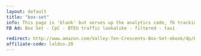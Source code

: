 ```yaml
---
layout: default
title: "box-set"
info: This page is 'blank' but serves up the analytics code, fb tracking pixel, and amazon affiliate link before forwarding to Amazon.
FB Ad: Box Set - CpC - BTEU traffic lookalike - filtered - tavi

redirect: http://www.amazon.com/Valley-Ten-Crescents-Box-Set-ebook/dp/B00IGJQZ7O/
affiliate-code: laldus-20
---
```

